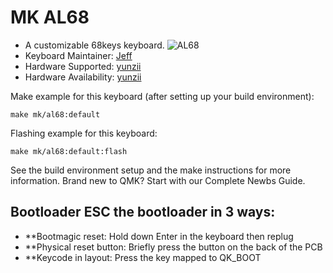 # MK AL68

* A customizable 68keys keyboard.
![AL68](https://i.imgur.com/mhiYDh3.png)
* Keyboard Maintainer: [Jeff](https://github.com/yunziikeyboard)
* Hardware Supported: [yunzii](https://www.yunzii.com)
* Hardware Availability: [yunzii](https://www.yunzii.com) 

Make example for this keyboard (after setting up your build environment):

    make mk/al68:default

Flashing example for this keyboard:

    make mk/al68:default:flash

See the build environment setup and the make instructions for more information. Brand new to QMK? Start with our Complete Newbs Guide.

## Bootloader ESC the bootloader in 3 ways:
* **Bootmagic reset: Hold down Enter in the keyboard then replug
* **Physical reset button: Briefly press the button on the back of the PCB
* **Keycode in layout: Press the key mapped to QK_BOOT